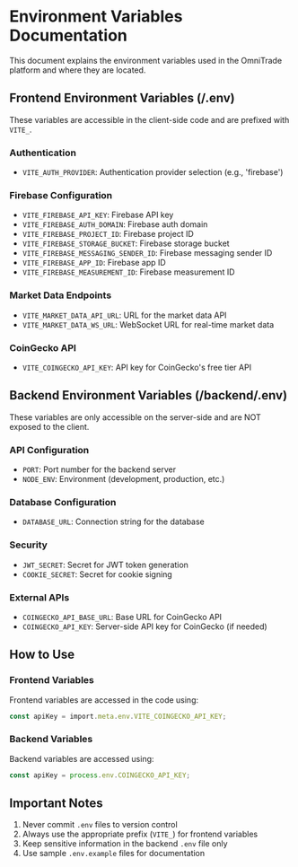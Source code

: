 # Environment Variables Documentation

This document explains the environment variables used in the OmniTrade platform and where they are located.

## Frontend Environment Variables (/.env)

These variables are accessible in the client-side code and are prefixed with `VITE_`.

### Authentication
- `VITE_AUTH_PROVIDER`: Authentication provider selection (e.g., 'firebase')

### Firebase Configuration
- `VITE_FIREBASE_API_KEY`: Firebase API key
- `VITE_FIREBASE_AUTH_DOMAIN`: Firebase auth domain
- `VITE_FIREBASE_PROJECT_ID`: Firebase project ID
- `VITE_FIREBASE_STORAGE_BUCKET`: Firebase storage bucket
- `VITE_FIREBASE_MESSAGING_SENDER_ID`: Firebase messaging sender ID
- `VITE_FIREBASE_APP_ID`: Firebase app ID
- `VITE_FIREBASE_MEASUREMENT_ID`: Firebase measurement ID

### Market Data Endpoints
- `VITE_MARKET_DATA_API_URL`: URL for the market data API
- `VITE_MARKET_DATA_WS_URL`: WebSocket URL for real-time market data

### CoinGecko API
- `VITE_COINGECKO_API_KEY`: API key for CoinGecko's free tier API

## Backend Environment Variables (/backend/.env)

These variables are only accessible on the server-side and are NOT exposed to the client.

### API Configuration
- `PORT`: Port number for the backend server
- `NODE_ENV`: Environment (development, production, etc.)

### Database Configuration
- `DATABASE_URL`: Connection string for the database

### Security
- `JWT_SECRET`: Secret for JWT token generation
- `COOKIE_SECRET`: Secret for cookie signing

### External APIs
- `COINGECKO_API_BASE_URL`: Base URL for CoinGecko API
- `COINGECKO_API_KEY`: Server-side API key for CoinGecko (if needed)

## How to Use

### Frontend Variables
Frontend variables are accessed in the code using:
```typescript
const apiKey = import.meta.env.VITE_COINGECKO_API_KEY;
```

### Backend Variables
Backend variables are accessed using:
```javascript
const apiKey = process.env.COINGECKO_API_KEY;
```

## Important Notes

1. Never commit `.env` files to version control
2. Always use the appropriate prefix (`VITE_`) for frontend variables
3. Keep sensitive information in the backend `.env` file only
4. Use sample `.env.example` files for documentation
